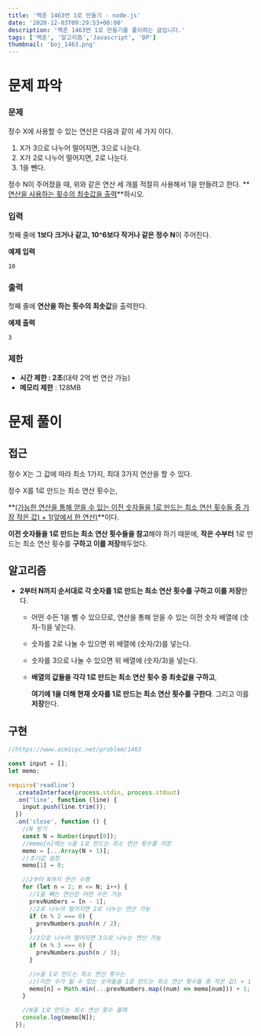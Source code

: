 ```yaml
---
title: '백준 1463번 1로 만들기 - node.js'
date: '2020-12-03T09:29:53+00:00'
description: '백준 1463번 1로 만들기를 풀이하는 글입니다.'
tags: ['백준', '알고리즘','Javascript', 'DP']
thumbnail: 'boj_1463.png'
---
```


# 문제 파악

### 문제

정수 X에 사용할 수 있는 연산은 다음과 같이 세 가지 이다.

1. X가 3으로 나누어 떨어지면, 3으로 나눈다.
2. X가 2로 나누어 떨어지면, 2로 나눈다.
3. 1을 뺀다.

정수 N이 주어졌을 때, 위와 같은 연산 세 개를 적절히 사용해서 1을 만들려고 한다. **<u>연산을 사용하는 횟수의 최솟값을 출력</u>**하시오.

### 입력

첫째 줄에 **1보다 크거나 같고, 10^6보다 작거나 같은 정수 N**이 주어진다.

**예제 입력**

```
10
```

### 출력

첫째 줄에 **연산을 하는 횟수의 최솟값**을 출력한다.

**예제 출력**

```
3
```

### 제한

- **시간 제한 : 2초**(대략 2억 번 연산 가능)
- **메모리 제한** : 128MB

# 문제 풀이

## 접근

정수 X는 그 값에 따라 최소 1가지, 최대 3가지 연산을 할 수 있다.

정수 X를 1로 만드는 최소 연산 횟수는,

**<u>(가능한 연산을 통해 얻을 수 있는 이전 숫자들을 1로 만드는 최소 연산 횟수들 중 가장 작은 값) + 1(앞에서 한 연산)</u>**이다.

**이전 숫자들을 1로 만드는 최소 연산 횟수들을 참고**해야 하기 때문에, **작은 수부터** 1로 만드는 최소 연산 횟수를 **구하고 이를 저장**해두었다.

## 알고리즘

- **2부터 N까지 순서대로 각 숫자를 1로 만드는 최소 연산 횟수를 구하고 이를 저장**한다.

  - 어떤 수든 1을 뺄 수 있으므로, 연산을 통해 얻을 수 있는 이전 숫자 배열에 (숫자-1)을 넣는다.
  - 숫자를 2로 나눌 수 있으면 위 배열에 (숫자/2)를 넣는다.
  - 숫자를 3으로 나눌 수 있으면 위 배열에 (숫자/3)을 넣는다.
  - **배열의 값들을 각각 1로 만드는 최소 연산 횟수 중 최솟값을 구하고**,

    **여기에 1을 더해 현재 숫자를 1로 만드는 최소 연산 횟수를 구한다**. 그리고 이를 **저장**한다.

## 구현

```jsx
//https://www.acmicpc.net/problem/1463

const input = [];
let memo;

require('readline')
  .createInterface(process.stdin, process.stdout)
  .on('line', function (line) {
    input.push(line.trim());
  })
  .on('close', function () {
    //N 받기
    const N = Number(input[0]);
    //memo[n]에는 n을 1로 만드는 최소 연산 횟수를 저장
    memo = [...Array(N + 1)];
    //초기값 설정
    memo[1] = 0;

    //2부터 N까지 연산 수행
    for (let n = 2; n <= N; i++) {
      //1을 빼는 연산은 어떤 수든 가능
      prevNumbers = [n - 1];
      //2로 나누어 떨어지면 2로 나누는 연산 가능
      if (n % 2 === 0) {
        prevNumbers.push(n / 2);
      }
      //3으로 나누어 떨어지면 3으로 나누는 연산 가능
      if (n % 3 === 0) {
        prevNumbers.push(n / 3);
      }

      //n을 1로 만드는 최소 연산 횟수는
      //(이전 수가 될 수 있는 숫자들을 1로 만드는 최소 연산 횟수들 중 작은 값) + 1
      memo[n] = Math.min(...prevNumbers.map((num) => memo[num])) + 1;
    }

    //N을 1로 만드는 최소 연산 횟수 출력
    console.log(memo[N]);
  });
```
